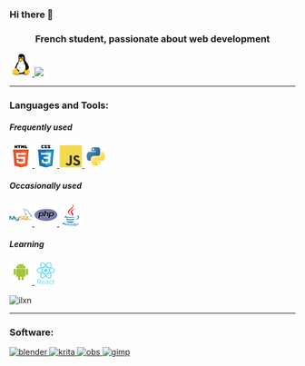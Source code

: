 ### Hi there 👋

<!--
**Ilxn/Ilxn** is a ✨ _special_ ✨ repository because its `README.md` (this file) appears on your GitHub profile.

Here are some ideas to get you started:

- 🔭 I’m currently working on ...
- 🌱 I’m currently learning ...
- 👯 I’m looking to collaborate on ...
- 🤔 I’m looking for help with ...
- 💬 Ask me about ...
- 📫 How to reach me: ...
- 😄 Pronouns: ...
- ⚡ Fun fact: ...
-->
<h3 align="center">French student, passionate about web development</h3>

<p align="left"> 
<a href="https://www.linux.org/" target="_blank"> 
  <img src="https://raw.githubusercontent.com/devicons/devicon/master/icons/linux/linux-original.svg" alt="linux" width="40" height="40"/> 
</a> 
  <img src="https://assets.ubuntu.com/v1/57a889f6-ubuntu-logo112.png" alt"ubuntu" width="40" height "40"/>
</p>
<hr>

<h3 align="left">Languages and Tools:</h3>

<p align="left"> 
<h5 align="left">Frequently used</h5>  
<a href="https://www.w3.org/html/" target="_blank"> 
  <img src="https://raw.githubusercontent.com/devicons/devicon/master/icons/html5/html5-original-wordmark.svg" alt="html5" width="40" height="40"/> 
</a> 

<a href="https://www.w3schools.com/css/" target="_blank"> 
  <img src="https://raw.githubusercontent.com/devicons/devicon/master/icons/css3/css3-original-wordmark.svg" alt="css3" width="40" height="40"/> 
</a>

<a href="https://developer.mozilla.org/en-US/docs/Web/JavaScript" target="_blank"> 
  <img src="https://raw.githubusercontent.com/devicons/devicon/master/icons/javascript/javascript-original.svg" alt="javascript" width="40" height="40"/> 
</a> 

<a href="https://www.python.org" target="_blank"> 
  <img src="https://raw.githubusercontent.com/devicons/devicon/master/icons/python/python-original.svg" alt="python" width="40" height="40"/> 
</a> 

<h5 align="left">Occasionally used</h5>  
<a href="https://www.mysql.com/" target="_blank"> 
  <img src="https://raw.githubusercontent.com/devicons/devicon/master/icons/mysql/mysql-original-wordmark.svg" alt="mysql" width="40" height="40"/> 
</a> 

<a href="https://www.php.net" target="_blank"> 
  <img src="https://raw.githubusercontent.com/devicons/devicon/master/icons/php/php-original.svg" alt="php" width="40" height="40"/> 
</a>
<a href="https://www.java.com" target="_blank"> 
  <img src="https://raw.githubusercontent.com/devicons/devicon/master/icons/java/java-original.svg" alt="java" width="40" height="40"/> 
</a> 

<h5 align="left">Learning</h5>  

 <a href="https://developer.android.com" target="_blank"> 
   <img src="https://raw.githubusercontent.com/devicons/devicon/master/icons/android/android-original-wordmark.svg" alt="android" width="40" height="40"/> 
 </a> 

<a href="https://reactjs.org/" target="_blank"> 
  <img src="https://raw.githubusercontent.com/devicons/devicon/master/icons/react/react-original-wordmark.svg" alt="react" width="40" height="40"/> 
</a> 

</p>

<p><img align="center" src="https://github-readme-stats.vercel.app/api/top-langs?username=ilxn&show_icons=true&locale=en&layout=compact" alt="ilxn" /></p>

<hr>
<h3 align="left">Software:</h3>

<a href="https://www.blender.org/" target="_blank"> 
  <img src="https://download.blender.org/branding/community/blender_community_badge_white.svg" alt="blender" width="40" height="40"/> 
</a> 

<a href="https://krita.org/" target="_blank"> 
  <img src="https://upload.wikimedia.org/wikipedia/commons/thumb/7/73/Calligrakrita-base.svg/1200px-Calligrakrita-base.svg.png" alt="krita" width="40" height="40"/> 
</a> 

<a href="https://obsproject.com/" target="_blank"> 
  <img src="https://obsproject.com/assets/images/new_icon_small-r.png" alt="obs" width="40" height="40"/> 
</a> 

<a href="https://www.gimp.org/" target="_blank"> 
  <img src="https://logonoid.com/images/thumbs/gimp-logo.png" alt="gimp" width="40" height="40"/> 
</a> 

